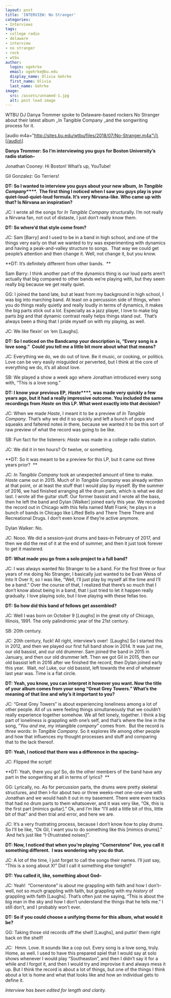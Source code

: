 ```yaml
---
layout: post
title: 'INTERVIEW: No Stranger'
categories:
- Interviews
tags:
- college radio
- delaware
- interview
- no stranger
- rock
- wtbu
author:
  login: ogehrke
  email: ogehrke@bu.edu
  display_name: Olivia Gehrke
  first_name: Olivia
  last_name: Gehrke
image:
  src: /assets/unnamed-1.jpg
  alt: post lead image
---
```


WTBU DJ Danya Trommer spoke to Delaware-based rockers No Stranger about their latest album _In Tangible Company _and the songwriting process for it.

\[audio m4a="http://sites.bu.edu/wtbu/files/2018/07/No-Stranger.m4a"\]\[/audio\]

**Danya Trommer: So I’m interviewing you guys for Boston University’s radio station–**

Jonathan Cooney: Hi Boston! What’s up, YouTube!

Gil Gonzalez: Go Terriers!

**DT: So I wanted to interview you guys about your new album,** **_In Tangible Company_****.  The first thing I noticed when I saw you guys play is your quiet-loud-quiet-loud formula. It’s very Nirvana-like. Who came up with that? Is Nirvana an inspiration?**

JC: I wrote all the songs for _In Tangible Company_ structurally. I’m not really a Nirvana fan, not out of distaste, I just don’t really know them.

**DT: So where’d that style come from?**

JC: Sam \[Barry\] and I used to be in a band in high school, and one of the things very early on that we wanted to try was experimenting with dynamics and having a peak-and-valley structure to songs.  That way we could get people’s attention and then change it. Well, not change it, but you know.

**DT: It’s definitely different from other bands.  **

Sam Barry: I think another part of the dynamics thing is our loud parts aren’t actually that big compared to other bands we’re playing with, but they seem really big because we get really quiet.  

GG: I joined the band late, but at least from my background in high school, I was big into marching band. At least on a percussion side of things, when you do things really quietly and really loudly in terms of dynamics, it makes the big parts stick out a lot. Especially as a jazz player, I love to make big parts _big_ and that dynamic contrast really helps things stand out.  That’s always been a thing that I pride myself on with my playing, as well.  

JC: We like flexin’ on ‘em \[Laughs\].  

**DT: So I noticed on the Bandcamp your description is, “Every song is a love song.”  Could you tell me a little bit more about what that means?**

JC: Everything we do, we do out of love. Be it music, or cooking, or politics. Love can be very easily misguided or perverted, but I think at the core of everything we do, it’s all about love.  

SB: We played a show a week ago where Jonathan introduced every song with, “This is a love song.”  

**DT: I know your previous EP,** **_Haste_****,** **was made very quickly a few years ago, but it had a really impressive outcome. You included the same recordings from** **_Haste_** **on this LP. What went exactly into that decision?**

JC: When we made _Haste_, I meant it to be a preview of _In Tangible Company_. That’s why we did it so quickly and left a bunch of pops and squeaks and faltered notes in there, because we wanted it to be this sort of raw preview of what the record was going to be like.

SB: Fun fact for the listeners: _Haste_ was made in a college radio station.

JC: We did it in ten hours? Or twelve, or something.  

**DT: So it was meant to be a preview for this LP, but it came out three years prior?  **

JC: _In Tangible Company_ took an unexpected amount of time to make. _Haste_ came out in 2015. Much of _In Tangible Company_ was already written at that point, or at least the stuff that I would play by myself. By the summer of 2016, we had finished arranging all the drum parts, which is what we did last. I wrote all the guitar stuff. Our former bassist and I wrote all the bass, then he left the band and Dylan \[Walker\] joined early this year. We recorded the record out in Chicago with this fella named Matt Frank; he plays in a bunch of bands in Chicago like Lifted Bells and There There There and Recreational Drugs. I don’t even know if they’re active anymore.  

Dylan Walker: No.  

JC: Nooo. We did a session–just drums and bass–in February of 2017, and then we did the rest of it at the end of summer, and then it just took forever to get it mastered.  

**DT: What made you go from a solo project to a full band?**

JC: I was always wanted No Stranger to be a band. For the first three or four years of me doing No Stranger, I basically just wanted to be Evan Weiss of Into It Over It, so I was like, “Well, I’ll just play by myself all the time and I’ll be a band.” Over the course of that, I realized that there’s so much that I don’t know about being in a band, that I just tried to let it happen really gradually. I love playing solo, but I love playing with these fellas too.  

**DT: So how did this band of fellows get assembled?**

JC: Well I was born on October 9 \[_Laughs_\] in the great city of Chicago, Illinois, 1991. The only palindromic year of the 21st century.

SB: 20th century.

JC: 20th century, fuck! All right, interview’s over!  \[Laughs\] So I started this in 2012, and then we played our first full band show in 2014. It was just me, our old bassist, and our old drummer. Sam joined the band in 2015 in January, and then our old drummer left. Then we got Gil in 2015, then our old bassist left in 2016 after we finished the record, then Dylan joined early this year.  Wait, no! Luke, our old bassist, left towards the end of whatever last year was. Time is a flat circle.

**DT: Yeah, you know, you can interpret it however you want. Now the title of your album comes from your song “Great Grey Towers.” What’s the meaning of that line and why’s it important to you?**

JC: “Great Grey Towers” is about experiencing loneliness among a lot of other people. All of us were feeling things simultaneously that we couldn’t really experience together somehow. We all felt lonely, together. I think a big part of loneliness is grappling with one’s self, and that’s where the line in the song, “_You and me, my_ intangible _company_” comes from.  But the record is _three_ words: _In Tangible Company_. So it explores life among other people and how that influences my thought processes and stuff and comparing that to the lack thereof.  

**DT: Yeah, I noticed that there was a difference in the spacing–**

JC: Flipped the script!

**DT: Yeah, there you go! So, do the other members of the band have any part in the songwriting at all in terms of lyrics?  **

GG: Lyrically, no. As for percussion parts, the drums were pretty skeletal structures, and then I–for about two or three weeks–met one-one-one with Jonathan and we would hash it out in my basement. There were even tracks that had no drum parts to them whatsoever, and it was very like, “Ok, this is the first part \[mimics guitar\].” Ok, and I’m like “I’ll add a little bit of this, little bit of that” and then trial and error, and here we are.  

JC: It’s a very frustrating process, because I don’t know how to play drums. So I’ll be like, “Ok Gil, I want you to do something like this \[mimics drums\].”  And he’s just like “I-\[frustrated noises\]”.

**DT: Now, I noticed that when you’re playing “Cornerstone” live, you call it something different.  I was wondering why you do that.**

JC: A lot of the time, I just forget to call the songs their names. I’ll just say, “This is a song about X!” Did I call it something else tonight?

**DT: You called it, like, something about God–**

JC: Yeah!  “Cornerstone” is about me grappling with faith and how I don’t–well, not so much grappling with faith, but grappling with my _history_ of grappling with faith \[Laughs\]. That’s often just me saying, “This is about the big man in the sky and how I don’t understand the things that he tells me.” I still don’t, and I probably won’t ever.

**DT: So if you could choose a unifying theme for this album, what would it be?**

GG: Taking those old records off the shelf \[Laughs\], and puttin’ them right back on the shelf!

JC:  Hmm. Love. It sounds like a cop out. Every song is a love song, truly. Home, as well. I used to have this prepared spiel that I would say at solo shows whenever I would play “Southeaston”, and then I didn’t say it for a while and I forgot it, and then I would try and improvise it and always mess it up. But I think the record is about a lot of things, but one of the things I think about a lot is home and what that looks like and how an individual gets to define it.  

_Interview has been edited for length and clarity._